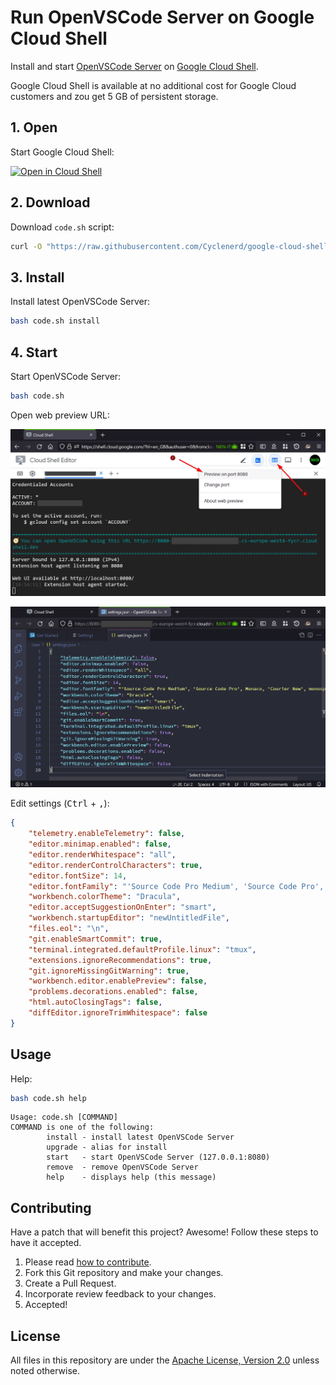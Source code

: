 # Run OpenVSCode Server on Google Cloud Shell

Install and start [OpenVSCode Server](https://github.com/gitpod-io/openvscode-server) on [Google Cloud Shell](https://cloud.google.com/shell/).

Google Cloud Shell is available at no additional cost for Google Cloud customers and zou get 5 GB of persistent storage.

## 1. Open

Start Google Cloud Shell:

[![Open in Cloud Shell](https://gstatic.com/cloudssh/images/open-btn.png)](https://shell.cloud.google.com/?show=terminal)

## 2. Download

Download `code.sh` script:
```bash
curl -O "https://raw.githubusercontent.com/Cyclenerd/google-cloud-shell-vscode/master/code.sh"
```

## 3. Install

Install latest OpenVSCode Server:
```bash
bash code.sh install
```

## 4. Start

Start OpenVSCode Server:
```bash
bash code.sh
```

Open web preview URL:

![Screenshot: Open web preview](./img/google-cloud-shell-open-web-preview.jpg?v1)

![Screenshot: OpenVSCode Settings](./img/openvscode-settings.jpg)

Edit settings (<kbd>Ctrl</kbd> + <kbd>,</kbd>):
```json
{
    "telemetry.enableTelemetry": false,
    "editor.minimap.enabled": false,
    "editor.renderWhitespace": "all",
    "editor.renderControlCharacters": true,
    "editor.fontSize": 14,
    "editor.fontFamily": "'Source Code Pro Medium', 'Source Code Pro', Monaco, 'Courier New', monospace",
    "workbench.colorTheme": "Dracula",
    "editor.acceptSuggestionOnEnter": "smart",
    "workbench.startupEditor": "newUntitledFile",
    "files.eol": "\n",
    "git.enableSmartCommit": true,
    "terminal.integrated.defaultProfile.linux": "tmux",
    "extensions.ignoreRecommendations": true,
    "git.ignoreMissingGitWarning": true,
    "workbench.editor.enablePreview": false,
    "problems.decorations.enabled": false,
    "html.autoClosingTags": false,
    "diffEditor.ignoreTrimWhitespace": false
}
```

## Usage

Help:
```bash
bash code.sh help
```

```text
Usage: code.sh [COMMAND]
COMMAND is one of the following:
        install - install latest OpenVSCode Server
        upgrade - alias for install
        start   - start OpenVSCode Server (127.0.0.1:8080)
        remove  - remove OpenVSCode Server
        help    - displays help (this message)
```

## Contributing

Have a patch that will benefit this project?
Awesome! Follow these steps to have it accepted.

1. Please read [how to contribute](CONTRIBUTING.md).
1. Fork this Git repository and make your changes.
1. Create a Pull Request.
1. Incorporate review feedback to your changes.
1. Accepted!

## License

All files in this repository are under the [Apache License, Version 2.0](LICENSE) unless noted otherwise.